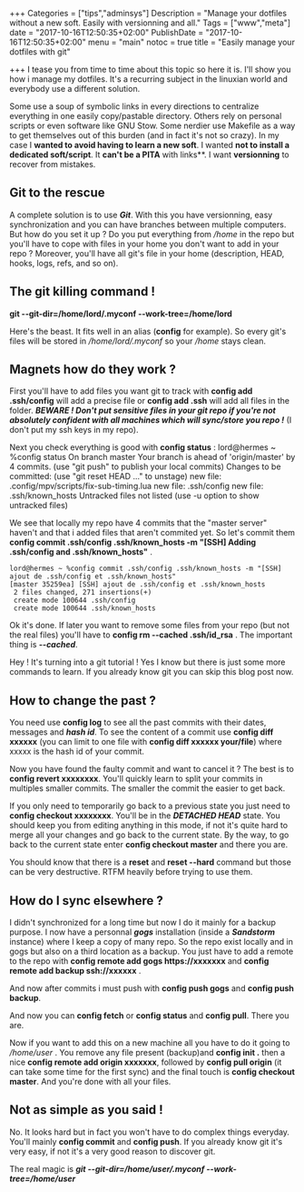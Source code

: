 +++
Categories = ["tips","adminsys"]
Description = "Manage your dotfiles without a new soft. Easily with versionning and all."
Tags = ["www","meta"]
date = "2017-10-16T12:50:35+02:00"
PublishDate = "2017-10-16T12:50:35+02:00"
menu = "main"
notoc = true
title = "Easily manage your dotfiles with git"

+++
I tease you from time to time about this topic so here it is. I'll show you how i manage my dotfiles. It's a recurring subject in the linuxian world and everybody use a different solution.

Some use a soup of symbolic links in every directions to centralize everything in one easily copy/pastable directory. Others rely on personal scripts or even software like GNU Stow. Some nerdier use Makefile as a way to get themselves out of this burden (and in fact it's not so crazy). In my case I **wanted to avoid having to learn a new soft**. I wanted **not to install a dedicated soft/script**. It **can't be a PITA** with links**. I want **versionning** to recover from mistakes.

## Git to the rescue
A complete solution is to use ***Git***. With this you have versionning, easy synchronization and you can have branches between multiple computers. But how do you set it up ? Do you put everything from */home* in the repo but you'll have to cope with files in your home you don't want to add in your repo ? Moreover, you'll have all git's file in your home (description, HEAD, hooks, logs, refs, and so on).

## The git killing command !
**git --git-dir=/home/lord/.myconf --work-tree=/home/lord**

Here's the beast. It fits well in an alias (**config** for example). So every git's files will be stored in */home/lord/.myconf* so your */home* stays clean.

## Magnets how do they work ?
First you'll have to add files you want git to track with **config add .ssh/config** will add a precise file or **config add .ssh** will add all files in the folder. ***BEWARE ! Don't put sensitive files in your git repo if you're not absolutely confident with all machines which will sync/store you repo !*** (I don't put my ssh keys in my repo).

Next you check everything is good with **config status** :
	lord@hermes ~ %config status
	On branch master
	Your branch is ahead of 'origin/master' by 4 commits.
	  (use "git push" to publish your local commits)
	Changes to be committed:
	  (use "git reset HEAD <file>..." to unstage)
	        new file:   .config/mpv/scripts/fix-sub-timing.lua
	        new file:   .ssh/config
	        new file:   .ssh/known_hosts
	Untracked files not listed (use -u option to show untracked files)

We see that locally my repo have 4 commits that the "master server" haven't and that i added files that aren't commited yet. So let's commit them **config commit .ssh/config .ssh/known_hosts -m "[SSH] Adding .ssh/config and .ssh/known_hosts"** .

	lord@hermes ~ %config commit .ssh/config .ssh/known_hosts -m "[SSH] ajout de .ssh/config et .ssh/known_hosts"
	[master 35259ea] [SSH] ajout de .ssh/config et .ssh/known_hosts
	 2 files changed, 271 insertions(+)
	 create mode 100644 .ssh/config
	 create mode 100644 .ssh/known_hosts

Ok it's done. If later you want to remove some files from your repo (but not the real files) you'll have to **config rm --cached .ssh/id_rsa** . The important thing is ***--cached***.

Hey ! It's turning into a git tutorial ! Yes I know but there is just some more commands to learn. If you already know git you can skip this blog post now.

## How to change the past ?
You need use **config log** to see all the past commits with their dates, messages and ***hash id***. To see the content of a commit use **config diff xxxxxx** (you can limit to one file with **config diff xxxxxx your/file**) where xxxxx is the hash id of your commit.

Now you have found the faulty commit and want to cancel it ? The best is to **config revert xxxxxxxx**. You'll quickly learn to split your commits in multiples smaller commits. The smaller the commit the easier to get back.

If you only need to temporarily go back to a previous state you just need to **config checkout xxxxxxxx**. You'll be in the ***DETACHED HEAD*** state. You should keep you from editing anything in this mode, if not it's quite hard to merge all your changes and go back to the current state. By the way, to go back to the current state enter **config checkout master** and there you are.

You should know that there is a **reset** and **reset --hard** command but those can be very destructive. RTFM heavily before trying to use them.

## How do I sync elsewhere ?
I didn't synchronized for a long time but now I do it mainly for a backup purpose. I now have a personnal ***gogs*** installation (inside a ***Sandstorm*** instance) where I keep a copy of many repo. So the repo exist locally and in gogs but also on a third location as a backup. You just have to add a remote to the repo with **config remote add gogs https://xxxxxxx** and **config remote add backup ssh://xxxxxx** .

And now after commits i must push with **config push gogs** and **config push backup**.

And now you can **config fetch** or **config status** and **config pull**. There you are.

Now if you want to add this on a new machine all you have to do it going to */home/user* . You remove any file present (backup)and **config init .** then a nice **config remote add origin xxxxxxx**, followed by **config pull origin** (it can take some time for the first sync) and the final touch is **config checkout master**. And you're done with all your files.

## Not as simple as you said !
No. It looks hard but in fact you won't have to do complex things everyday. You'll mainly **config commit** and **config push**. If you already know git it's very easy, if not it's a very good reason to discover git.

The real magic is ***git --git-dir=/home/user/.myconf --work-tree=/home/user***
